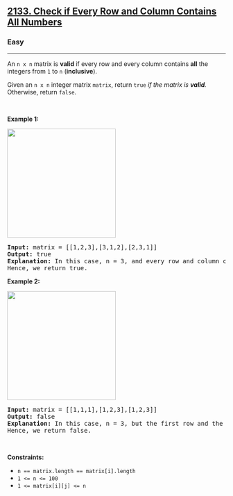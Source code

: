 <h2><a href="https://leetcode.com/problems/check-if-every-row-and-column-contains-all-numbers/">2133. Check if Every Row and Column Contains All Numbers</a></h2><h3>Easy</h3><hr><div style="user-select: auto;"><p style="user-select: auto;">An <code style="user-select: auto;">n x n</code> matrix is <strong style="user-select: auto;">valid</strong> if every row and every column contains <strong style="user-select: auto;">all</strong> the integers from <code style="user-select: auto;">1</code> to <code style="user-select: auto;">n</code> (<strong style="user-select: auto;">inclusive</strong>).</p>

<p style="user-select: auto;">Given an <code style="user-select: auto;">n x n</code> integer matrix <code style="user-select: auto;">matrix</code>, return <code style="user-select: auto;">true</code> <em style="user-select: auto;">if the matrix is <strong style="user-select: auto;">valid</strong>.</em> Otherwise, return <code style="user-select: auto;">false</code>.</p>

<p style="user-select: auto;">&nbsp;</p>
<p style="user-select: auto;"><strong style="user-select: auto;">Example 1:</strong></p>
<img alt="" src="https://assets.leetcode.com/uploads/2021/12/21/example1drawio.png" style="width: 250px; height: 251px; user-select: auto;">
<pre style="user-select: auto;"><strong style="user-select: auto;">Input:</strong> matrix = [[1,2,3],[3,1,2],[2,3,1]]
<strong style="user-select: auto;">Output:</strong> true
<strong style="user-select: auto;">Explanation:</strong> In this case, n = 3, and every row and column contains the numbers 1, 2, and 3.
Hence, we return true.
</pre>

<p style="user-select: auto;"><strong style="user-select: auto;">Example 2:</strong></p>
<img alt="" src="https://assets.leetcode.com/uploads/2021/12/21/example2drawio.png" style="width: 250px; height: 251px; user-select: auto;">
<pre style="user-select: auto;"><strong style="user-select: auto;">Input:</strong> matrix = [[1,1,1],[1,2,3],[1,2,3]]
<strong style="user-select: auto;">Output:</strong> false
<strong style="user-select: auto;">Explanation:</strong> In this case, n = 3, but the first row and the first column do not contain the numbers 2 or 3.
Hence, we return false.
</pre>

<p style="user-select: auto;">&nbsp;</p>
<p style="user-select: auto;"><strong style="user-select: auto;">Constraints:</strong></p>

<ul style="user-select: auto;">
	<li style="user-select: auto;"><code style="user-select: auto;">n == matrix.length == matrix[i].length</code></li>
	<li style="user-select: auto;"><code style="user-select: auto;">1 &lt;= n &lt;= 100</code></li>
	<li style="user-select: auto;"><code style="user-select: auto;">1 &lt;= matrix[i][j] &lt;= n</code></li>
</ul>
</div>